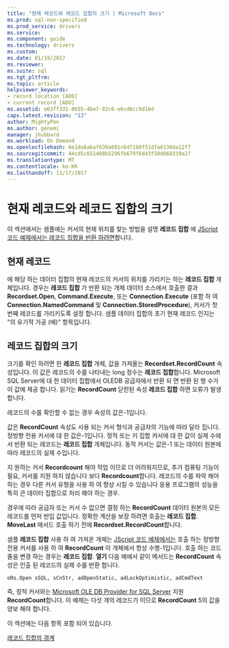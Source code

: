 ```yaml
---
title: "현재 레코드와 레코드 집합의 크기 | Microsoft Docs"
ms.prod: sql-non-specified
ms.prod_service: drivers
ms.service: 
ms.component: guide
ms.technology: drivers
ms.custom: 
ms.date: 01/19/2017
ms.reviewer: 
ms.suite: sql
ms.tgt_pltfrm: 
ms.topic: article
helpviewer_keywords:
- record location [ADO]
- current record [ADO]
ms.assetid: e63ff331-8655-4be7-82c6-e6cd6cc9d16d
caps.latest.revision: "13"
author: MightyPen
ms.author: genemi
manager: jhubbard
ms.workload: On Demand
ms.openlocfilehash: 6e1da6abaf639a691c647168f51dfa6130da12f7
ms.sourcegitcommit: 44cd5c651488b5296fb679f6d43f50d068339a27
ms.translationtype: MT
ms.contentlocale: ko-KR
ms.lasthandoff: 11/17/2017
---
```

# <a name="current-record-and-size-of-recordset"></a>현재 레코드와 레코드 집합의 크기
이 섹션에서는 샘플에는 커서의 현재 위치를 찾는 방법을 설명 **레코드 집합** 에 [JScript 코드 예제에서는 레코드 집합을 반환 하려면](../../../ado/guide/data/jscript-code-example-to-return-a-recordset.md)합니다.  
  
## <a name="current-record"></a>현재 레코드  
 에 해당 하는 데이터 집합의 현재 레코드의 커서의 위치를 가리키는 하는 **레코드 집합** 개체입니다. 경우는 **레코드 집합** 가 반환 되는 개체 데이터 소스에서 호출한 결과 **Recordset.Open**, **Command.Execute**, 또는 **Connection.Execute**  (포함 하 여 **Connection.NamedCommand** 및 **Connection.StoredProcedure**), 커서가 첫 번째 레코드를 가리키도록 설정 합니다. 샘플 데이터 집합의 초기 현재 레코드 인지는 "의 유기적 가공 (배)" 항목입니다.  
  
## <a name="size-of-recordset"></a>레코드 집합의 크기  
 크기를 확인 하려면 한 **레코드 집합** 개체, 값을 가져올는 **Recordset.RecordCount** 속성입니다. 이 값은 레코드의 수를 나타내는 long 정수는 **레코드 집합**합니다. Microsoft SQL Server에 대 한 데이터 집합에서 OLEDB 공급자에서 반환 되 면 반환 된 행 수가이 값에 제공 합니다. 읽기는 **RecordCount** 닫힌된 속성 **레코드 집합** 하면 오류가 발생 합니다.  
  
 레코드의 수를 확인할 수 없는 경우 속성의 값은-1입니다.  
  
 값은 **RecordCount** 속성도 사용 되는 커서 형식과 공급자의 기능에 따라 달라 집니다. 정방향 전용 커서에 대 한 값은-1입니다. 정적 또는 키 집합 커서에 대 한 값이 실제 수에서 반환 되는 레코드는 **레코드 집합** 개체입니다. 동적 커서는 값은-1 또는 데이터 원본에 따라 레코드의 실제 수입니다.  
  
 지 원하는 커서 **Recordcount** 해야 작업 이므로 더 어려워지므로, 추가 컴퓨팅 기능이 필요, 커서를 지원 하지 않습니다 보다 **Recordcount**합니다. 레코드의 수를 파악 해야 하는 경우 다른 커서 유형을 사용 하 여 향상 시킬 수 있습니다 응용 프로그램의 성능을 특히 큰 데이터 집합으로 처리 해야 하는 경우.  
  
 경우에 따라 공급자 또는 커서 수 없으면 결정 하는 **RecordCount** 데이터 원본의 모든 레코드를 먼저 반입 값입니다. 정확한 계산을 보장 하려면 호출는 **레코드 집합**. **MoveLast** 메서드 호출 하기 전에 **Recordset.RecordCount**합니다.  
  
 샘플 **레코드 집합** 사용 하 여 가져온 개체는 [JScript 코드 예제에서는](../../../ado/guide/data/jscript-code-example-to-return-a-recordset.md) 호출 하는 정방향 전용 커서를 사용 하 여 **RecordCount** 이 개체에서 항상 수행-1입니다. 호출 하는 코드 줄을 변경 하는 경우는 **레코드 집합**. **열기** 다음 예에서 같이 메서드는 **RecordCount** 속성은 인출 된 레코드의 실제 수를 반환 합니다.  
  
```  
oRs.Open sSQL, sCnStr, adOpenStatic, adLockOptimistic, adCmdText   
```  
  
 즉, 정적 커서와는 [Microsoft OLE DB Provider for SQL Server](../../../ado/guide/appendixes/microsoft-ole-db-provider-for-sql-server.md) 지원 **RecordCount**합니다. 이 예제는 다섯 개의 레코드가 이므로 **RecordCount** 5의 값을 양보 해야 합니다.  
  
 이 섹션에는 다음 항목 포함 되어 있습니다.  
  
 [레코드 집합의 경계](../../../ado/guide/data/boundaries-of-a-recordset.md)
